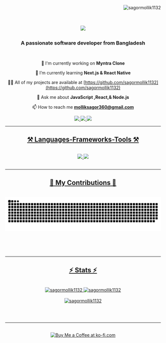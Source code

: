 <p align="right"> <img src="https://komarev.com/ghpvc/?username=sagormollik1132&label=Profile%20views&color=0e75b6&style=flat" alt="sagormollik1132" /> </p>

<h1 align="center">
    <img src="https://readme-typing-svg.herokuapp.com/?font=Righteous&size=35&center=true&vCenter=true&width=500&height=70&duration=4000&lines=Hi+There!+👋;+I'm+Sagor+Mollik!;" />
</h1>

<h3 align="center">A passionate software developer from Bangladesh</h3>

<br/>

<div align="center">

🔭 I'm currently working on **Myntra Clone**

🌱 I’m currently learning **Next.js & React Native**

👨‍💻 All of my projects are available at [https://github.com/sagormollik1132](https://github.com/sagormollik1132)

💬 Ask me about **JavaScript ,React,& Node.js**

📫 How to reach me **molliksagor360@gmail.com**

</div>

<div align="center"> 
  <a href="mailto:molliksagor360@gmail.com">
    <img src="https://img.shields.io/badge/Gmail-333333?style=for-the-badge&logo=gmail&logoColor=red" />
  </a>
  <a href="https://linkedin.com/in/sagor-mollick-97a35528b" target="_blank">
    <img src="https://img.shields.io/badge/LinkedIn-0077B5?style=for-the-badge&logo=linkedin&logoColor=white" target="_blank" />
  </a>
  <a href="https://sagormollik1132.github.io/PORTFOLIO/" target="_blank">
     <img src="https://img.shields.io/badge/Portfolio-FF5722?style=for-the-badge&logo=todoist&logoColor=white" target="_blank" /> 

</div>

<hr/>

<h2 align="center">⚒️ Languages-Frameworks-Tools ⚒️</h2>
<br/>
<div align="center">
    <img src="https://skillicons.dev/icons?i=react,bootstrap,mui,html,css,vscode,github,figma,tailwind,git,postman" />
    <img src="https://skillicons.dev/icons?i=nodejs,python,javascript,typescript,express,firebase,mongodb,c,sass,nextjs,mysql,redux" /><br>
</div>

<br/>
<hr/>

<div align="center">
  <h2>🐍 My Contributions 🐍</h2>
  <br>
  <img alt="snake eating my contributions" src="https://raw.githubusercontent.com/salesp07/salesp07/output/github-contribution-grid-snake.svg" />
  
  <br/><br/><br/>
</div>

<hr/>

<h2 align="center">⚡ Stats ⚡</h2>
<br>
<div align=center>
    
<img width=390  src="https://github-readme-stats.vercel.app/api/top-langs?username=sagormollik1132&show_icons=true&locale=en&layout=compact" alt="sagormollik1132" />

<img width=436  src="https://github-readme-stats.vercel.app/api?username=sagormollik1132&show_icons=true&locale=en" alt="sagormollik1132" />
<br/> <br/>
<img width=360 align="center" src="https://github-readme-streak-stats.herokuapp.com/?user=sagormollik1132&" alt="sagormollik1132" />
</div>

<br/><br/>

<hr/>

<br/>

<div align="center">
<a href='https://ko-fi.com/V7V4RAK9C' target='_blank'><img height='64' style='border:0px;height:64px;' src='https://storage.ko-fi.com/cdn/kofi1.png?v=3' border='0' alt='Buy Me a Coffee at ko-fi.com' /></a>
</div>

<br/>
